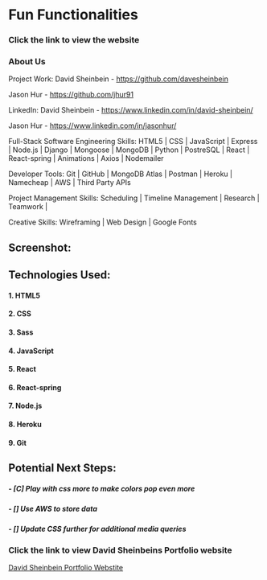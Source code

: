 # **Fun Functionalities**

### Click the link to view the website

<!-- [Fun Functionalities Webstite](http://www.davidsheinbeinportfolio.com/) -->

### About Us

Project Work:
David Sheinbein - https://github.com/davesheinbein

Jason Hur - https://github.com/jhur91

LinkedIn:
David Sheinbein - https://www.linkedin.com/in/david-sheinbein/

Jason Hur - https://www.linkedin.com/in/jasonhur/

Full-Stack Software Engineering Skills:
HTML5 | CSS | JavaScript | Express | Node.js | Django | Mongoose | MongoDB | Python | PostreSQL | React | React-spring | Animations | Axios | Nodemailer

Developer Tools:
Git | GitHub | MongoDB Atlas | Postman | Heroku | Namecheap | AWS | Third Party APIs

Project Management Skills:
Scheduling | Timeline Management | Research | Teamwork |

Creative Skills:
Wireframing | Web Design | Google Fonts

<!-- ### Dependency

- npm i

- npm install

- npm install

- npm install -->

## Screenshot:

<!-- ![Home Page Sceenshot](screenshots/portfolio-screenshot.png)

[Home Page Sceenshot](https://imgur.com/UE1XA40) -->

## Technologies Used:

#### 1. HTML5

#### 2. CSS

#### 3. Sass

#### 4. JavaScript

#### 5. React

#### 6. React-spring

#### 7. Node.js

#### 8. Heroku

#### 9. Git

## Potential Next Steps:

##### - [C] Play with css more to make colors pop even more

##### - [] Use AWS to store data

##### - [] Update CSS further for additional media queries

### Click the link to view David Sheinbeins Portfolio website

[David Sheinbein Portfolio Webstite](http://www.davidsheinbeinportfolio.com/)

<!-- ### Click the link to view Jason Hur Portfolio website -->

<!-- [Jason Hur Portfolio Webstite]()  -->
